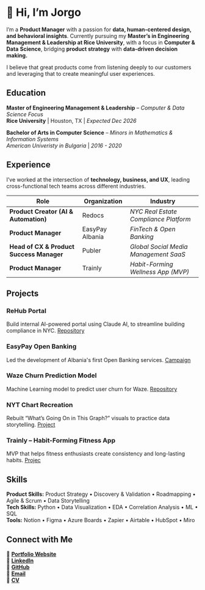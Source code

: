 # 👋 Hi, I’m **Jorgo**

I’m a **Product Manager** with a passion for **data, human-centered design, and behavioral insights**. Currently pursuing my **Master’s in Engineering Management & Leadership at Rice University**, with a focus in **Computer & Data** **Science**, bridging **product strategy** with **data-driven decision making.**

I believe that great products come from listening deeply to our customers and leveraging that to create meaningful user experiences.

## Education

**Master of Engineering Management & Leadership** – *Computer & Data Science Focus*  
**Rice University** | Houston, TX | *Expected Dec 2026*  

**Bachelor of Arts in Computer Science** – *Minors in Mathematics & Information Systems*  
*American Univeristy in Bulgaria* | *2016 - 2020*  


## Experience

I’ve worked at the intersection of **technology, business, and UX**, leading cross-functional tech teams across different industries. 

| Role | Organization | Industry |
|------|---------------|---------------|
| **Product Creator (AI & Automation)** | Redocs | *NYC Real Estate Compliance Platform* |
| **Product Manager** | EasyPay Albania | *FinTech & Open Banking* |
| **Head of CX & Product Success Manager** | Publer | *Global Social Media Management SaaS* | 
| **Product Manager** | Trainly | *Habit-Forming Wellness App (MVP)* | 


## Projects 

### **ReHub Portal**  
Build internal AI-powered portal using Claude AI, to streamline building compliance in NYC. [Repository](https://github.com/JorgoQ)

### **EasyPay Open Banking**  
Led the development of Albania's first Open Banking services. [Campaign](https://easypay.al/en/openbanking/)

### **Waze Churn Prediction Model**  
Machine Learning model to predict user churn for Waze. [Repository](https://github.com/jorgo-q/waze-churn-prediction-model)

### **NYT Chart Recreation**  
Rebuilt “What’s Going On in This Graph?” visuals to practice data storytelling. [Project](https://github.com/Jorgo-Rice/RCEL_506)

### **Trainly – Habit-Forming Fitness App**  
MVP that helps fitness enthusiasts create consistency and long-lasting habits. [Projec](https://www.jorgoqirjaj.com/#projects)


## Skills

**Product Skills:** Product Strategy • Discovery & Validation • Roadmapping • Agile & Scrum • Data Storytelling <br>
**Tech Skills:** Python • Data Visualization • EDA • Correlation Analysis • ML • SQL <br>
**Tools:** Notion • Figma • Azure Boards • Zapier • Airtable • HubSpot • Miro 

## Connect with Me

📎 [**Portfolio Website**](https://www.jorgoqirjaj.com)  
💼 [**LinkedIn**](https://www.linkedin.com/in/jorgo-qirjaj-721a44120/)  
🐙 [**GitHub**](https://github.com/jorgo-q)  
📧 [**Email**](qirjaj.jorgo@gmail.com) <br>
📄 [**CV**](https://www.jorgoqirjaj.com/cv) 


